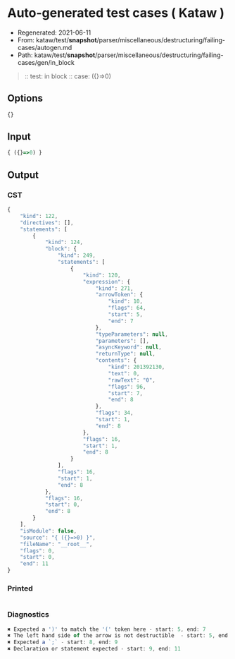 # Auto-generated test cases ( Kataw )
- Regenerated: 2021-06-11
- From: kataw/test/__snapshot__/parser/miscellaneous/destructuring/failing-cases/autogen.md
- Path: kataw/test/__snapshot__/parser/miscellaneous/destructuring/failing-cases/gen/in_block
> :: test: in block
> :: case: ({}=>0)
## Options

`````js
{}
`````
## Input

`````js
{ ({}=>0) }
`````
## Output

### CST

```javascript
{
    "kind": 122,
    "directives": [],
    "statements": [
        {
            "kind": 124,
            "block": {
                "kind": 249,
                "statements": [
                    {
                        "kind": 120,
                        "expression": {
                            "kind": 271,
                            "arrowToken": {
                                "kind": 10,
                                "flags": 64,
                                "start": 5,
                                "end": 7
                            },
                            "typeParameters": null,
                            "parameters": [],
                            "asyncKeyword": null,
                            "returnType": null,
                            "contents": {
                                "kind": 201392130,
                                "text": 0,
                                "rawText": "0",
                                "flags": 96,
                                "start": 7,
                                "end": 8
                            },
                            "flags": 34,
                            "start": 1,
                            "end": 8
                        },
                        "flags": 16,
                        "start": 1,
                        "end": 8
                    }
                ],
                "flags": 16,
                "start": 1,
                "end": 8
            },
            "flags": 16,
            "start": 0,
            "end": 8
        }
    ],
    "isModule": false,
    "source": "{ ({}=>0) }",
    "fileName": "__root__",
    "flags": 0,
    "start": 0,
    "end": 11
}
```

### Printed

```javascript

```

### Diagnostics

```javascript
✖ Expected a ')' to match the '(' token here - start: 5, end: 7
✖ The left hand side of the arrow is not destructible  - start: 5, end: 7
✖ Expected a `;` - start: 8, end: 9
✖ Declaration or statement expected - start: 9, end: 11

```

